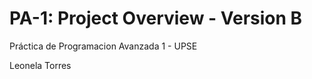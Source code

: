  # PA-1: Project Overview - Version B 
Práctica de Programacion Avanzada 1 - UPSE


Leonela Torres 
